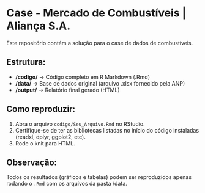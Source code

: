 # Case - Mercado de Combustíveis | Aliança S.A.

Este repositório contém a solução para o case de dados de combustíveis.

## Estrutura:

- **/codigo/** → Código completo em R Markdown (.Rmd)
- **/data/** → Base de dados original (arquivo .xlsx fornecido pela ANP)
- **/output/** → Relatório final gerado (HTML)

## Como reproduzir:

1. Abra o arquivo `codigo/Seu_Arquivo.Rmd` no RStudio.
2. Certifique-se de ter as bibliotecas listadas no início do código instaladas (readxl, dplyr, ggplot2, etc).
3. Rode o knit para HTML.

## Observação:

Todos os resultados (gráficos e tabelas) podem ser reproduzidos apenas rodando o `.Rmd` com os arquivos da pasta /data.
